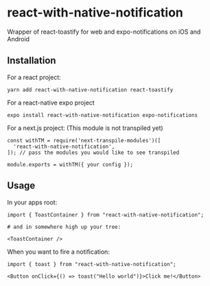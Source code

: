 # react-with-native-notification

Wrapper of react-toastify for web and expo-notifications on iOS and Android

## Installation

For a react project:

`yarn add react-with-native-notification react-toastify`

For a react-native expo project

`expo install react-with-native-notification expo-notifications`

For a next.js project:
(This module is not transpiled yet)

```
const withTM = require('next-transpile-modules')([
  'react-with-native-notification',
]); // pass the modules you would like to see transpiled

module.exports = withTM({ your config });
```

## Usage

In your apps root:

```
import { ToastContainer } from "react-with-native-notification";

# and in somewhere high up your tree:

<ToastContainer />
```

When you want to fire a notification:

```
import { toast } from "react-with-native-notification";

<Button onClick={() => toast("Hello world")}>Click me!</Button>
```
